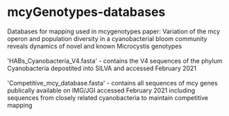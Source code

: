 # mcyGenotypes-databases
Databases for mapping used in mcygenotypes paper: Variation of the mcy operon and population diversity in a cyanobacterial bloom community reveals dynamics of novel and known Microcystis genotypes
<br/>
<br/>
'HABs_Cyanobacteria_V4.fasta' - contains the V4 sequences of the phylum Cyanobacteria depostited into SILVA and accessed February 2021
<br/>
<br/>
'Competitive_mcy_database.fasta' - contains all sequences of mcy genes publically available on IMG/JGI accessed February 2021 including sequences from closely related cyanobacteria to maintain competitive mapping
